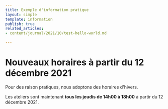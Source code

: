 ```yaml
---
title: Exemple d'information pratique
layout: simple
template: information
publish: true
related_articles:
- content/journal/2021/10/test-hello-world.md

---
```

# Nouveaux horaires à partir du 12 décembre 2021

Pour des raison pratiques, nous adoptons des horaires d'hivers.

Les ateliers sont maintenant **tous les jeudis de 14h00 à 18h00** à partir du 12 décembre 2021.

